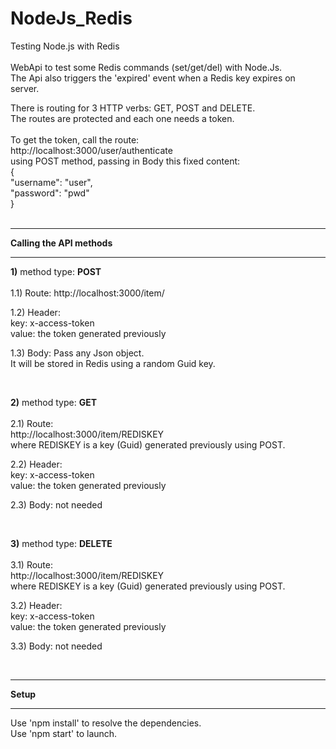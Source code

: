 # NodeJs_Redis
Testing Node.js with Redis
<br />
<br />
WebApi to test some Redis commands (set/get/del) with Node.Js.
<br />
The Api also triggers the 'expired' event when a Redis key expires on server.
<br />

There is routing for 3 HTTP verbs: GET, POST and DELETE.
<br />
The routes are protected and each one needs a token.
<br />
<br />
To get the token, call the route:
<br />
http://localhost:3000/user/authenticate
<br />
using POST method, passing in Body this fixed content:
<br />
	{<br />
	"username": "user",<br />
	"password": "pwd"<br />
	}<br />
<br />


<hr>
<strong>Calling the API methods</strong>
<hr>

<strong>1)</strong> method type: <strong>POST</strong>
<br />
<br />
1.1) Route:
http://localhost:3000/item/
<br />

1.2) Header:
<br />
key: x-access-token 
<br />
value: the token generated previously
<br />

1.3) Body: Pass any Json object.
<br />
It will be stored in Redis using a random Guid key.

<br />

<strong>2)</strong> method type: <strong>GET</strong>
<br />
<br />
2.1) Route:
<br />
http://localhost:3000/item/REDISKEY
<br />
where REDISKEY is a key (Guid) generated previously using POST.
<br />

2.2) Header:
<br />
key: x-access-token 
<br />
value: the token generated previously
<br />

2.3) Body: not needed

<br />

<strong>3)</strong> method type: <strong>DELETE</strong>
<br />
<br />
3.1) Route:
<br />
http://localhost:3000/item/REDISKEY
<br />
where REDISKEY is a key (Guid) generated previously using POST.
<br />

3.2) Header:
<br />
key: x-access-token 
<br />
value: the token generated previously
<br />

3.3) Body: not needed


<br />
<hr>
<strong>Setup</strong>
<hr>
Use 'npm install' to resolve the dependencies.
<br />
Use 'npm start' to launch.
